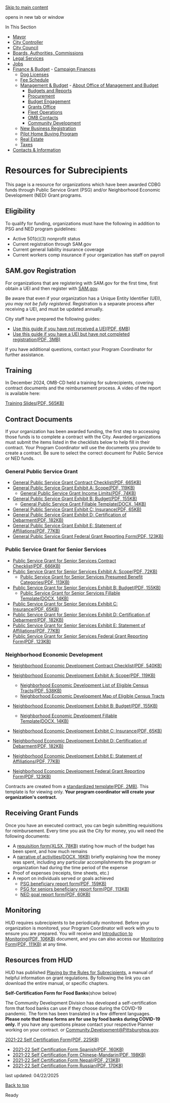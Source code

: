 [Skip to main content](https://www.pittsburghpa.gov/City-Government/Finance-Budget/Management-Budget/Community-Development/Resources-for-Subrecipients#main-content)

opens in new tab or window

In This Section

- [Mayor](https://www.pittsburghpa.gov/City-Government/Mayor)
- [City Controller](https://www.pittsburghpa.gov/City-Government/City-Controllers-Office)
- [City Council](https://www.pittsburghpa.gov/City-Government/City-Council)
- [Boards, Authorities, Commissions](https://www.pittsburghpa.gov/City-Government/Boards-Authorities-Commissions)
- [Legal Services](https://www.pittsburghpa.gov/City-Government/Legal-Services)
- [Jobs](https://www.pittsburghpa.gov/City-Government/Jobs)
- [Finance & Budget](https://www.pittsburghpa.gov/City-Government/Finance-Budget)  - [Campaign Finances](https://www.pittsburghpa.gov/City-Government/Finance-Budget/Campaign-Finances)
  - [Dog Licenses](https://www.pittsburghpa.gov/City-Government/Finance-Budget/Dog-Licenses)
  - [Fee Schedule](https://www.pittsburghpa.gov/City-Government/Finance-Budget/Finance-Fee-Schedule)
  - [Management & Budget](https://www.pittsburghpa.gov/City-Government/Finance-Budget/Management-Budget)    - [About Office of Management and Budget](https://www.pittsburghpa.gov/City-Government/Finance-Budget/Management-Budget/About-Office-of-Management-and-Budget)
    - [Budgets and Reports](https://www.pittsburghpa.gov/City-Government/Finance-Budget/Management-Budget/Budgets-and-Reports)
    - [Procurement](https://www.pittsburghpa.gov/City-Government/Finance-Budget/Management-Budget/Procurement)
    - [Budget Engagement](https://www.pittsburghpa.gov/City-Government/Finance-Budget/Management-Budget/Budget-Engagement)
    - [Grants Office](https://www.pittsburghpa.gov/City-Government/Finance-Budget/Management-Budget/Grants-Office)
    - [Fleet Operations](https://www.pittsburghpa.gov/City-Government/Finance-Budget/Management-Budget/Fleet-Operations)
    - [OMB Contacts](https://www.pittsburghpa.gov/City-Government/Finance-Budget/Management-Budget/OMB-Contacts)
    - [Community Development](https://www.pittsburghpa.gov/City-Government/Finance-Budget/Management-Budget/Community-Development)
  - [New Business Registration](https://www.pittsburghpa.gov/City-Government/Finance-Budget/New-Business-Registration)
  - [Pilot Home Buying Program](https://www.pittsburghpa.gov/City-Government/Finance-Budget/Pilot-Home-Buying-Program)
  - [Real Estate](https://www.pittsburghpa.gov/City-Government/Finance-Budget/Real-Estate)
  - [Taxes](https://www.pittsburghpa.gov/City-Government/Finance-Budget/Taxes)
- [Contacts & Information](https://www.pittsburghpa.gov/City-Government/Contacts-Information)

# Resources for Subrecipients

This page is a resource for organizations which have been awarded CDBG funds through Public Service Grant (PSG) and/or Neighborhood Economic Development (NED) Grant programs.

## Eligibility

To qualify for funding, organizations must have the following in addition to PSG and NED program guidelines:

- Active 501(c)(3) nonprofit status
- Current registration through SAM.gov
- Current general liability insurance coverage
- Current workers comp insurance if your organization has staff on payroll

## SAM.gov Registration

For organizations that are registering with SAM.gov for the first time, first obtain a UEI and then register with [SAM.gov](https://sam.gov/content/home).

Be aware that even if your organization has a Unique Entity Identifier (UEI), _you may not be fully registered_. Registration is a separate process after receiving a UEI, and must be updated annually.

City staff have prepared the following guides:

- [Use this guide if you have not received a UEI(PDF, 6MB)](https://www.pittsburghpa.gov/files/assets/city/v/1/omb/documents/resources-for-subrecipients/24088_sam.gov_full_registration_guide.pdf)
- [Use this guide if you have a UEI but have not completed registration(PDF, 3MB)](https://www.pittsburghpa.gov/files/assets/city/v/1/omb/documents/resources-for-subrecipients/24087_sam.gov_uei_no_full_registration.pdf)

If you have additional questions, contact your Program Coordinator for further assistance.

## Training

In December 2024, OMB-CD held a training for subrecipients, covering contract documents and the reimbursement process. A video of the report is available here:

[Training Slides(PDF, 565KB)](https://www.pittsburghpa.gov/files/assets/city/v/1/omb/documents/24-psgned-subrecipient-training-slides.pdf "24 PSGNED Subrecipient training slides.pdf")

## Contract Documents

If your organization has been awarded funding, the first step to accessing those funds is to complete a contract with the City. Awarded organizations must submit the items listed in the checklists below to help fill in their contract. Your Program Coordinator will use the documents you provide to create a contract. Be sure to select the correct document for Public Service or NED funds.

### General Public Service Grant

- [General Public Service Grant Contract Checklist(PDF, 665KB)](https://www.pittsburghpa.gov/files/assets/city/v/1/omb/documents/resources-for-subrecipients/23106_organization_checklist_-_lmc_updated_10.23.2023.pdf)
- [General Public Service Grant Exhibit A: Scope(PDF, 119KB)](https://www.pittsburghpa.gov/files/assets/city/v/1/omb/documents/resources-for-subrecipients/20173_exhibit_a_-_example_scope_lmc.pdf)
  - [General Public Service Grant Income Limits(PDF, 74KB)](https://www.pittsburghpa.gov/files/assets/city/v/1/omb/documents/resources-for-subrecipients/lmc-py2024-income-limits.pdf)
- [General Public Service Grant Exhibit B: Budget(PDF, 155KB)](https://www.pittsburghpa.gov/files/assets/city/v/1/omb/documents/resources-for-subrecipients/20175_exhibit_b_-_example_budget.pdf)
  - [General Public Service Grant Fillable Template(DOCX, 14KB)](https://www.pittsburghpa.gov/files/assets/city/v/1/omb/documents/resources-for-subrecipients/20363_fillable_budget_template.docx)
- [General Public Service Grant Exhibit C: Insurance(PDF, 65KB)](https://www.pittsburghpa.gov/files/assets/city/v/1/omb/documents/resources-for-subrecipients/20176_exhibit_c_-_example_certificate_of_insurance_updated_01.20.2022.pdf)
- [General Public Service Grant Exhibit D: Certification of Debarment(PDF, 182KB)](https://www.pittsburghpa.gov/files/assets/city/v/1/omb/documents/resources-for-subrecipients/20109_exhibit_d_-_certification_of_debarment_updated_12.03.2020.pdf)
- [General Public Service Grant Exhibit E: Statement of Affiliations(PDF, 77KB)](https://www.pittsburghpa.gov/files/assets/city/v/1/omb/documents/resources-for-subrecipients/20104_exhibit_e_-_statement_of_affiliations_fillable_-_updated_01.20.2022.pdf)
- [General Public Service Grant Federal Grant Reporting Form(PDF, 123KB)](https://www.pittsburghpa.gov/files/assets/city/v/1/omb/documents/resources-for-subrecipients/20101_federal_grant_reporting_form.pdf)

### Public Service Grant for Senior Services

- [Public Service Grant for Senior Services Contract Checklist(PDF, 666KB)](https://www.pittsburghpa.gov/files/assets/city/v/1/omb/documents/resources-for-subrecipients/23105_organization_checklist_-_presumed_eligible_updated_01.10.2023.pdf)
- [Public Service Grant for Senior Services Exhibit A: Scope(PDF, 72KB)](https://www.pittsburghpa.gov/files/assets/city/v/1/omb/documents/resources-for-subrecipients/20172_exhibit_a_-_example_scope_presumed_benefit.pdf)
  - [Public Service Grant for Senior Services Presumed Benefit Categories(PDF, 113KB)](https://www.pittsburghpa.gov/files/assets/city/v/1/omb/documents/resources-for-subrecipients/20112_cdbg_presumed_eligible_demographics.pdf)
- [Public Service Grant for Senior Services Exhibit B: Budget(PDF, 155KB)](https://www.pittsburghpa.gov/files/assets/city/v/1/omb/documents/resources-for-subrecipients/20175_exhibit_b_-_example_budget.pdf)
  - [Public Service Grant for Senior Services Fillable Template(DOCX, 14KB)](https://www.pittsburghpa.gov/files/assets/city/v/1/omb/documents/resources-for-subrecipients/20363_fillable_budget_template.docx)
- [Public Service Grant for Senior Services Exhibit C: Insurance(PDF, 65KB)](https://www.pittsburghpa.gov/files/assets/city/v/1/omb/documents/resources-for-subrecipients/20176_exhibit_c_-_example_certificate_of_insurance_updated_01.20.2022.pdf)
- [Public Service Grant for Senior Services Exhibit D: Certification of Debarment(PDF, 182KB)](https://www.pittsburghpa.gov/files/assets/city/v/1/omb/documents/resources-for-subrecipients/20109_exhibit_d_-_certification_of_debarment_updated_12.03.2020.pdf)
- [Public Service Grant for Senior Services Exhibit E: Statement of Affiliations(PDF, 77KB)](https://www.pittsburghpa.gov/files/assets/city/v/1/omb/documents/resources-for-subrecipients/20104_exhibit_e_-_statement_of_affiliations_fillable_-_updated_01.20.2022.pdf)
- [Public Service Grant for Senior Services Federal Grant Reporting Form(PDF, 123KB)](https://www.pittsburghpa.gov/files/assets/city/v/1/omb/documents/resources-for-subrecipients/20101_federal_grant_reporting_form.pdf)

### Neighborhood Economic Development

- [Neighborhood Economic Development Contract Checklist(PDF, 540KB)](https://www.pittsburghpa.gov/files/assets/city/v/1/omb/documents/resources-for-subrecipients/23104_organization_checklist_-_area_benefit_updated_10.23.2023.pdf)
- [Neighborhood Economic Development Exhibit A: Scope(PDF, 119KB)](https://www.pittsburghpa.gov/files/assets/city/v/1/omb/documents/resources-for-subrecipients/20174_exhibit_a_-_example_scope_lma.pdf)
  - [Neighborhood Economic Development List of Eligible Census Tracts(PDF, 538KB)](https://www.pittsburghpa.gov/files/assets/city/v/1/omb/documents/cdbg-eligible-tracts-and-neighborhoods-2024.pdf "CDBG eligible tracts and neighborhoods 2024.pdf")
  - [Neighborhood Economic Development Map of Eligible Census Tracts](https://pittsburghpa.maps.arcgis.com/apps/instant/basic/index.html?appid=f330184a77534d529d69ee5b418d60bf)
- [Neighborhood Economic Development Exhibit B: Budget(PDF, 155KB)](https://www.pittsburghpa.gov/files/assets/city/v/1/omb/documents/resources-for-subrecipients/20175_exhibit_b_-_example_budget.pdf)


  - [Neighborhood Economic Development Fillable Template(DOCX, 14KB)](https://www.pittsburghpa.gov/files/assets/city/v/1/omb/documents/resources-for-subrecipients/20363_fillable_budget_template.docx)
- [Neighborhood Economic Development Exhibit C: Insurance(PDF, 65KB)](https://www.pittsburghpa.gov/files/assets/city/v/1/omb/documents/resources-for-subrecipients/20176_exhibit_c_-_example_certificate_of_insurance_updated_01.20.2022.pdf)
- [Neighborhood Economic Development Exhibit D: Certification of Debarment(PDF, 182KB)](https://www.pittsburghpa.gov/files/assets/city/v/1/omb/documents/resources-for-subrecipients/20109_exhibit_d_-_certification_of_debarment_updated_12.03.2020.pdf)
- [Neighborhood Economic Development Exhibit E: Statement of Affiliations(PDF, 77KB)](https://www.pittsburghpa.gov/files/assets/city/v/1/omb/documents/resources-for-subrecipients/20104_exhibit_e_-_statement_of_affiliations_fillable_-_updated_01.20.2022.pdf)
- [Neighborhood Economic Development Federal Grant Reporting Form(PDF, 123KB)](https://www.pittsburghpa.gov/files/assets/city/v/1/omb/documents/resources-for-subrecipients/20101_federal_grant_reporting_form.pdf)

Contracts are created from a [standardized template(PDF, 2MB)](https://www.pittsburghpa.gov/files/assets/city/v/1/omb/documents/resources-for-subrecipients/20649_py22_boilerplate_cdbg_agreement__example_updated_3.10.23.pdf). This template is for viewing only. **Your program coordinator will create your organization's contract.**

## Receiving Grant Funds

Once you have an executed contract, you can begin submitting requisitions for reimbursement. Every time you ask the City for money, you will need the following documents:

- A [requisition form(XLSX, 78KB)](https://www.pittsburghpa.gov/files/assets/city/v/1/omb/documents/resources-for-subrecipients/23103_master_requisition_fillable_4.xlsx) stating how much of the budget has been spent, and how much remains
- A [narrative of activities(DOCX, 16KB)](https://www.pittsburghpa.gov/files/assets/city/v/1/omb/documents/resources-for-subrecipients/20840_narrative_of_activities_example.docx) briefly explaining how the money was spent, including any particular accomplishments the program or organization had during the time period of the expense
- Proof of expenses (receipts, time sheets, etc.)
- A report on individuals served or goals achieved
  - [PSG beneficiary report form(PDF, 159KB)](https://www.pittsburghpa.gov/files/assets/city/v/1/omb/documents/resources-for-subrecipients/25092_py24_beneficiary_form_04.10.24.pdf "25092_PY24_Beneficiary_Form_04.10.24.pdf")
  - [PSG for seniors beneficiary report form(PDF, 113KB)](https://www.pittsburghpa.gov/files/assets/city/v/1/omb/documents/resources-for-subrecipients/20112_cdbg_presumed_eligible_demographics.pdf "20112_CDBG_Presumed_Eligible_Demographics.pdf")
  - [NED goal report form(PDF, 60KB)](https://www.pittsburghpa.gov/files/assets/city/v/1/omb/documents/ned-beneficiary-form.pdf "NED Beneficiary Form.pdf")

## Monitoring

HUD requires subrecipients to be periodically monitored. Before your organization is monitored, your Program Coordinator will work with you to ensure you are prepared. You will receive and [Introduction to Monitoring(PDF, 106KB)](https://www.pittsburghpa.gov/files/assets/city/v/1/omb/documents/resources-for-subrecipients/20232_updated_pittsburgh_monitoring_intro_overview.pdf) document, and you can also access our [Monitoring Form(PDF, 111KB)](https://www.pittsburghpa.gov/files/assets/city/v/1/omb/documents/resources-for-subrecipients/20231_pittsburgh_cdbg_subrecipient_monitoring_form.pdf) at any time.

## Resources from HUD

HUD has published [Playing by the Rules for Subrecipients](https://www.hudexchange.info/resource/687/playing-by-the-rules-a-handbook-for-cdbg-subrecipients-on-administrative-systems/), a manual of helpful information on grant regulations. By following the link you can download the entire manual, or specific chapters.

**Self-Certification Form for Food Banks**(show below)

The Community Development Division has developed a self-certification form that food banks can use if they choose during the COVID-19 pandemic. The form has been translated in a few different languages. **Please note that these forms are for use by food banks during COVID-19 only.** If you have any questions please contact your respective Planner working on your contract. or [Community.Development@Pittsburghpa.gov](mailto:Community.Development@Pittsburghpa.gov).

[2021-22 Self Certification Form(PDF, 225KB)](https://www.pittsburghpa.gov/files/assets/city/v/1/omb/documents/resources-for-subrecipients/20768_city_of_pittsburgh_cdbg_self_certification_family_size_and_income_form_june_2022.pdf)

- [2021-22 Self Certification Form Spanish(PDF, 160KB)](https://www.pittsburghpa.gov/files/assets/city/v/1/omb/documents/resources-for-subrecipients/11144_2020_city_of_pittsburgh_cdbg_self_certification_family_size_and_income_form_created_06.23.20_es.pdf)
- [2021-22 Self Certification Form Chinese-Mandarin(PDF, 198KB)](https://www.pittsburghpa.gov/files/assets/city/v/1/omb/documents/resources-for-subrecipients/11146_2020_city_of_pittsburgh_cdbg_self_certification_family_size_and_income_form_created_06.23.20_zht.pdf)
- [2021-22 Self Certification Form Nepali(PDF, 213KB)](https://www.pittsburghpa.gov/files/assets/city/v/1/omb/documents/resources-for-subrecipients/11149_2020_city_of_pittsburgh_cdbg_self_certification_family_size_and_income_form_created_06.23.20_nepali.pdf)
- [2021-22 Self Certification Form Russian(PDF, 170KB)](https://www.pittsburghpa.gov/files/assets/city/v/1/omb/documents/resources-for-subrecipients/11150_2020_city_of_pittsburgh_cdbg_self_certification_family_size_and_income_form_created_06.23.20_ru.pdf)

last updated: 04/22/2025

[Back to top](https://www.pittsburghpa.gov/City-Government/Finance-Budget/Management-Budget/Community-Development/Resources-for-Subrecipients#body-top)

Ready

